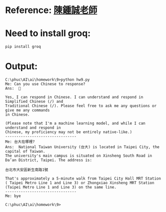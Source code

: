 # Reference: [陳鍾誠老師](https://github.com/ccc112b/py2cs/blob/master/03-%E4%BA%BA%E5%B7%A5%E6%99%BA%E6%85%A7/A4-groq/hello/groqChat.py)
# Need to install groq:
```
pip install groq
```
# Output:
```
C:\phuc\AI\ai\homework\9>python hw9.py
Me: Can you use Chinese to response?
Ans:  🙏

Yes, I can respond in Chinese. I can understand and respond in Simplified Chinese (/) and 
Traditional Chinese (/). Please feel free to ask me any questions or give me any commands 
in Chinese.

(Please note that I'm a machine learning model, and while I can understand and respond in 
Chinese, my proficiency may not be entirely native-like.)
--------------------------------
Me: 台大在哪裡?
Ans:  National Taiwan University (台大) is located in Taipei City, the capital of Taiwan. 
The university's main campus is situated on Xinsheng South Road in Da’an District, Taipei. The address is:

台北市大安區新生南路1號

That's approximately a 5-minute walk from Taipei City Hall MRT Station ( Taipei Metro Line 1 and Line 3) or Zhongxiao Xinsheng MRT Station (Taipei Metro Line 1 and Line 3) on the same line.
--------------------------------
Me: bye

C:\phuc\AI\ai\homework\9>
```